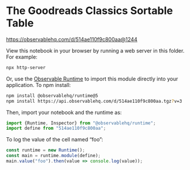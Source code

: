 # The Goodreads Classics Sortable Table

https://observablehq.com/d/514ae110f9c800aa@1244

View this notebook in your browser by running a web server in this folder. For
example:

~~~sh
npx http-server
~~~

Or, use the [Observable Runtime](https://github.com/observablehq/runtime) to
import this module directly into your application. To npm install:

~~~sh
npm install @observablehq/runtime@5
npm install https://api.observablehq.com/d/514ae110f9c800aa.tgz?v=3
~~~

Then, import your notebook and the runtime as:

~~~js
import {Runtime, Inspector} from "@observablehq/runtime";
import define from "514ae110f9c800aa";
~~~

To log the value of the cell named “foo”:

~~~js
const runtime = new Runtime();
const main = runtime.module(define);
main.value("foo").then(value => console.log(value));
~~~
